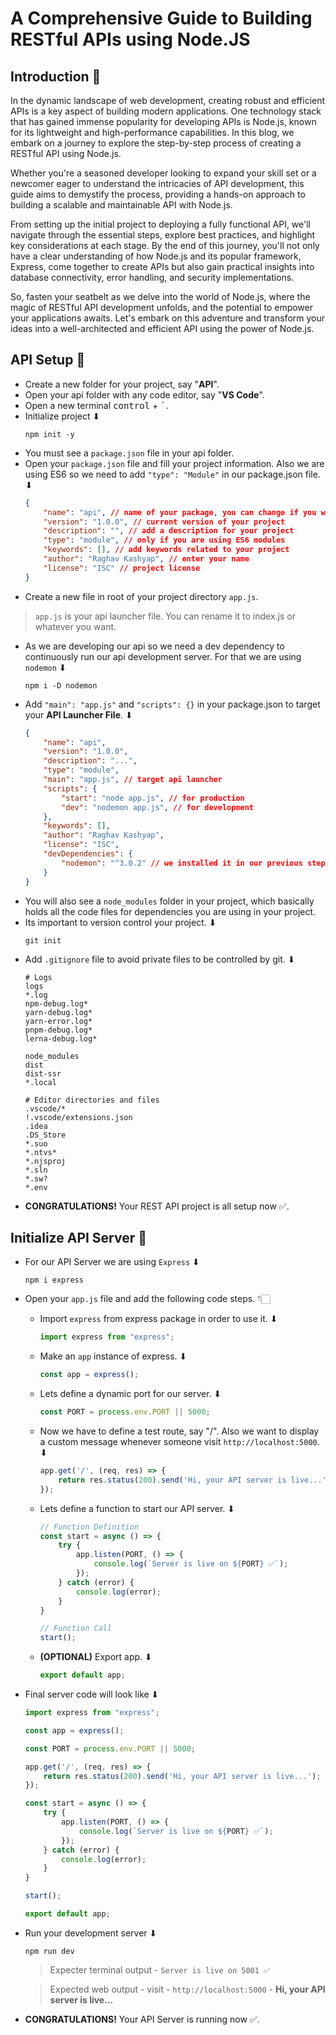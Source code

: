 # A Comprehensive Guide to Building RESTful APIs using Node.JS

## Introduction 📌
In the dynamic landscape of web development, creating robust and efficient APIs is a key aspect of building modern applications. One technology stack that has gained immense popularity for developing APIs is Node.js, known for its lightweight and high-performance capabilities. In this blog, we embark on a journey to explore the step-by-step process of creating a RESTful API using Node.js.

Whether you're a seasoned developer looking to expand your skill set or a newcomer eager to understand the intricacies of API development, this guide aims to demystify the process, providing a hands-on approach to building a scalable and maintainable API with Node.js.

From setting up the initial project to deploying a fully functional API, we'll navigate through the essential steps, explore best practices, and highlight key considerations at each stage. By the end of this journey, you'll not only have a clear understanding of how Node.js and its popular framework, Express, come together to create APIs but also gain practical insights into database connectivity, error handling, and security implementations.

So, fasten your seatbelt as we delve into the world of Node.js, where the magic of RESTful API development unfolds, and the potential to empower your applications awaits. Let's embark on this adventure and transform your ideas into a well-architected and efficient API using the power of Node.js.

## API Setup 📌
- Create a new folder for your project, say "**API**".
- Open your api folder with any code editor, say "**VS Code**".
- Open a new terminal <kbd>control</kbd> + <kbd>`</kbd>.
- Initialize project ⬇
    ```
    npm init -y
    ```
- You must see a ``package.json`` file in your api folder.
- Open your ``package.json`` file and fill your project information. Also we are using ES6 so we need to add ``"type": "Module"`` in our package.json file. ⬇
    ```json
    {
        "name": "api", // name of your package, you can change if you want
        "version": "1.0.0", // current version of your project 
        "description": "", // add a description for your project
        "type": "module", // only if you are using ES6 modules
        "keywords": [], // add keywords related to your project
        "author": "Raghav Kashyap", // enter your name
        "license": "ISC" // project license
    }
    ```
- Create a new file in root of your project directory ``app.js``.
> ``app.js`` is your api launcher file. You can rename it to index.js or whatever you want.
- As we are developing our api so we need a dev dependency to continuously run our api development server. For that we are using ``nodemon`` ⬇
    ```
    npm i -D nodemon
    ```
- Add ``"main": "app.js"`` and ``"scripts": {}`` in your package.json to target your **API Launcher File**. ⬇
    ```json
    {
        "name": "api",
        "version": "1.0.0",
        "description": "...",
        "type": "module",
        "main": "app.js", // target api launcher
        "scripts": {
            "start": "node app.js", // for production
            "dev": "nodemon app.js", // for development
        },
        "keywords": [],
        "author": "Raghav Kashyap",
        "license": "ISC",
        "devDependencies": {
            "nodemon": "^3.0.2" // we installed it in our previous step
        }
    }
    ```
- You will also see a ``node_modules`` folder in your project, which basically holds all the code files for dependencies you are using in your project.
- Its important to version control your project. ⬇
    ```
    git init
    ```
- Add ``.gitignore`` file to avoid private files to be controlled by git. ⬇
    ```
    # Logs
    logs
    *.log
    npm-debug.log*
    yarn-debug.log*
    yarn-error.log*
    pnpm-debug.log*
    lerna-debug.log*

    node_modules
    dist
    dist-ssr
    *.local

    # Editor directories and files
    .vscode/*
    !.vscode/extensions.json
    .idea
    .DS_Store
    *.suo
    *.ntvs*
    *.njsproj
    *.sln
    *.sw?
    *.env
    ```
- **CONGRATULATIONS!** Your REST API project is all setup now ✅.

## Initialize API Server 📌
- For our API Server we are using ``Express`` ⬇
    ```
    npm i express
    ```
- Open your ``app.js`` file and add the following code steps. 👇🏻
    - Import ``express`` from express package in order to use it. ⬇
        ```js
        import express from "express";
        ```
    - Make an ``app`` instance of express. ⬇
        ```js
        const app = express();
        ```
    - Lets define a dynamic port for our server. ⬇
        ```js
        const PORT = process.env.PORT || 5000;
        ```
    - Now we have to define a test route, say "/". Also we want to display a custom message whenever someone visit ``http://localhost:5000``. ⬇
        ```js
        app.get('/', (req, res) => {
            return res.status(200).send('Hi, your API server is live...')
        });
        ```
    - Lets define a function to start our API server. ⬇
        ```js
        // Function Definition 
        const start = async () => {
            try {
                app.listen(PORT, () => {
                    console.log(`Server is live on ${PORT} ✅`);
                });
            } catch (error) {
                console.log(error);
            }
        }

        // Function Call
        start();
        ```
    - **(OPTIONAL)** Export app. ⬇
        ```js
        export default app;
        ```
- Final server code will look like ⬇
    ```js
    import express from "express";

    const app = express();

    const PORT = process.env.PORT || 5000;

    app.get('/', (req, res) => {
        return res.status(200).send('Hi, your API server is live...');
    });

    const start = async () => {
        try {
            app.listen(PORT, () => {
                console.log(`Server is live on ${PORT} ✅`);
            });
        } catch (error) {
            console.log(error);
        }
    }

    start();

    export default app;
    ```
- Run your development server ⬇
    ```
    npm run dev
    ```
    > Expecter terminal output -
        ```
        Server is live on 5001 ✅
        ```

    > Expected web output - visit - ``http://localhost:5000`` - **Hi, your API server is live...**

- **CONGRATULATIONS!** Your API Server is running now ✅.